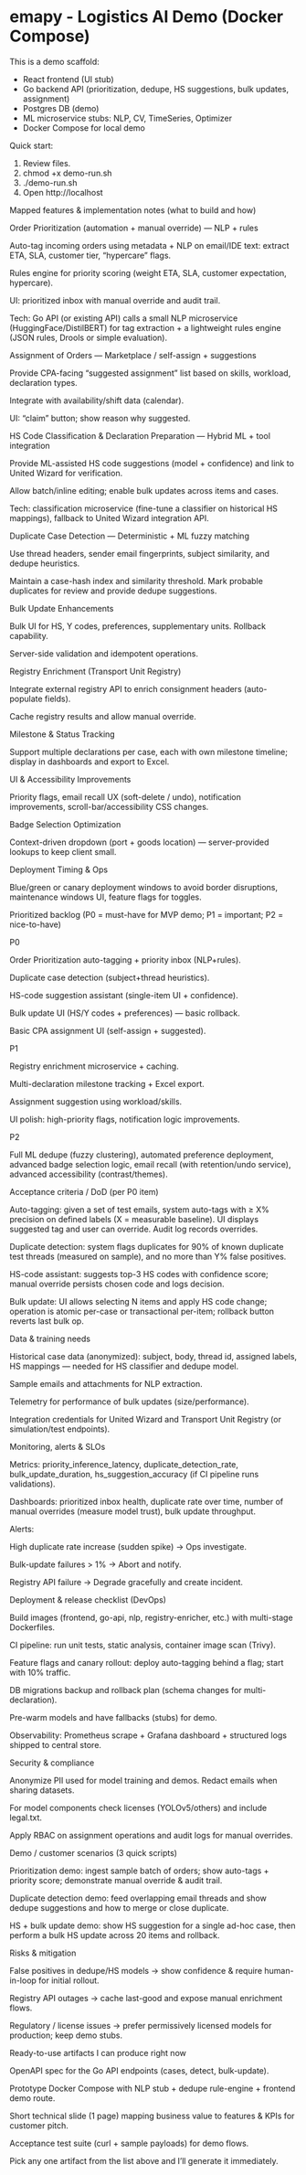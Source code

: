 # emapy - Logistics AI Demo (Docker Compose)

This is a demo scaffold:
- React frontend (UI stub)
- Go backend API (prioritization, dedupe, HS suggestions, bulk updates, assignment)
- Postgres DB (demo)
- ML microservice stubs: NLP, CV, TimeSeries, Optimizer
- Docker Compose for local demo

Quick start:
1. Review files.
2. chmod +x demo-run.sh
3. ./demo-run.sh
4. Open http://localhost


Mapped features & implementation notes (what to build and how)

Order Prioritization (automation + manual override) — NLP + rules

Auto-tag incoming orders using metadata + NLP on email/IDE text: extract ETA, SLA, customer tier, “hypercare” flags.

Rules engine for priority scoring (weight ETA, SLA, customer expectation, hypercare).

UI: prioritized inbox with manual override and audit trail.

Tech: Go API (or existing API) calls a small NLP microservice (HuggingFace/DistilBERT) for tag extraction + a lightweight rules engine (JSON rules, Drools or simple evaluation).

Assignment of Orders — Marketplace / self-assign + suggestions

Provide CPA-facing “suggested assignment” list based on skills, workload, declaration types.

Integrate with availability/shift data (calendar).

UI: “claim” button; show reason why suggested.

HS Code Classification & Declaration Preparation — Hybrid ML + tool integration

Provide ML-assisted HS code suggestions (model + confidence) and link to United Wizard for verification.

Allow batch/inline editing; enable bulk updates across items and cases.

Tech: classification microservice (fine-tune a classifier on historical HS mappings), fallback to United Wizard integration API.

Duplicate Case Detection — Deterministic + ML fuzzy matching

Use thread headers, sender email fingerprints, subject similarity, and dedupe heuristics.

Maintain a case-hash index and similarity threshold. Mark probable duplicates for review and provide dedupe suggestions.

Bulk Update Enhancements

Bulk UI for HS, Y codes, preferences, supplementary units. Rollback capability.

Server-side validation and idempotent operations.

Registry Enrichment (Transport Unit Registry)

Integrate external registry API to enrich consignment headers (auto-populate fields).

Cache registry results and allow manual override.

Milestone & Status Tracking

Support multiple declarations per case, each with own milestone timeline; display in dashboards and export to Excel.

UI & Accessibility Improvements

Priority flags, email recall UX (soft-delete / undo), notification improvements, scroll-bar/accessibility CSS changes.

Badge Selection Optimization

Context-driven dropdown (port + goods location) — server-provided lookups to keep client small.

Deployment Timing & Ops

Blue/green or canary deployment windows to avoid border disruptions, maintenance windows UI, feature flags for toggles.

Prioritized backlog (P0 = must-have for MVP demo; P1 = important; P2 = nice-to-have)

P0

Order Prioritization auto-tagging + priority inbox (NLP+rules).

Duplicate case detection (subject+thread heuristics).

HS-code suggestion assistant (single-item UI + confidence).

Bulk update UI (HS/Y codes + preferences) — basic rollback.

Basic CPA assignment UI (self-assign + suggested).

P1

Registry enrichment microservice + caching.

Multi-declaration milestone tracking + Excel export.

Assignment suggestion using workload/skills.

UI polish: high-priority flags, notification logic improvements.

P2

Full ML dedupe (fuzzy clustering), automated preference deployment, advanced badge selection logic, email recall (with retention/undo service), advanced accessibility (contrast/themes).

Acceptance criteria / DoD (per P0 item)

Auto-tagging: given a set of test emails, system auto-tags with ≥ X% precision on defined labels (X = measurable baseline). UI displays suggested tag and user can override. Audit log records overrides.

Duplicate detection: system flags duplicates for 90% of known duplicate test threads (measured on sample), and no more than Y% false positives.

HS-code assistant: suggests top-3 HS codes with confidence score; manual override persists chosen code and logs decision.

Bulk update: UI allows selecting N items and apply HS code change; operation is atomic per-case or transactional per-item; rollback button reverts last bulk op.

Data & training needs

Historical case data (anonymized): subject, body, thread id, assigned labels, HS mappings — needed for HS classifier and dedupe model.

Sample emails and attachments for NLP extraction.

Telemetry for performance of bulk updates (size/performance).

Integration credentials for United Wizard and Transport Unit Registry (or simulation/test endpoints).

Monitoring, alerts & SLOs

Metrics: priority_inference_latency, duplicate_detection_rate, bulk_update_duration, hs_suggestion_accuracy (if CI pipeline runs validations).

Dashboards: prioritized inbox health, duplicate rate over time, number of manual overrides (measure model trust), bulk update throughput.

Alerts:

High duplicate rate increase (sudden spike) → Ops investigate.

Bulk-update failures > 1% → Abort and notify.

Registry API failure → Degrade gracefully and create incident.

Deployment & release checklist (DevOps)

Build images (frontend, go-api, nlp, registry-enricher, etc.) with multi-stage Dockerfiles.

CI pipeline: run unit tests, static analysis, container image scan (Trivy).

Feature flags and canary rollout: deploy auto-tagging behind a flag; start with 10% traffic.

DB migrations backup and rollback plan (schema changes for multi-declaration).

Pre-warm models and have fallbacks (stubs) for demo.

Observability: Prometheus scrape + Grafana dashboard + structured logs shipped to central store.

Security & compliance

Anonymize PII used for model training and demos. Redact emails when sharing datasets.

For model components check licenses (YOLOv5/others) and include legal.txt.

Apply RBAC on assignment operations and audit logs for manual overrides.

Demo / customer scenarios (3 quick scripts)

Prioritization demo: ingest sample batch of orders; show auto-tags + priority score; demonstrate manual override & audit trail.

Duplicate detection demo: feed overlapping email threads and show dedupe suggestions and how to merge or close duplicate.

HS + bulk update demo: show HS suggestion for a single ad-hoc case, then perform a bulk HS update across 20 items and rollback.

Risks & mitigation

False positives in dedupe/HS models → show confidence & require human-in-loop for initial rollout.

Registry API outages → cache last-good and expose manual enrichment flows.

Regulatory / license issues → prefer permissively licensed models for production; keep demo stubs.

Ready-to-use artifacts I can produce right now

OpenAPI spec for the Go API endpoints (cases, detect, bulk-update).

Prototype Docker Compose with NLP stub + dedupe rule-engine + frontend demo route.

Short technical slide (1 page) mapping business value to features & KPIs for customer pitch.

Acceptance test suite (curl + sample payloads) for demo flows.

Pick any one artifact from the list above and I’ll generate it immediately.